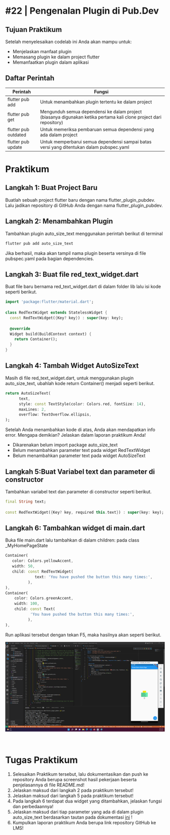 # #22 | Pengenalan Plugin di Pub.Dev

## Tujuan Praktikum

Setelah menyelesaikan codelab ini Anda akan mampu untuk:

* Menjelaskan manfaat plugin
* Memasang plugin ke dalam project flutter
* Memanfaatkan plugin dalam aplikasi

## Daftar Perintah

| Perintah | Fungsi |
| --- | --- | 
| flutter pub add | Untuk menambahkan plugin tertentu ke dalam project | 
| flutter pub get | Mengunduh semua dependensi ke dalam project (biasanya digunakan ketika pertama kali clone project dari repository) | 
| flutter pub outdated | Untuk memeriksa pembaruan semua dependensi yang ada dalam project | 
| flutter pub update | Untuk memperbarui semua dependensi sampai batas versi yang ditentukan dalam pubspec.yaml | 

# Praktikum

## Langkah 1: Buat Project Baru

Buatlah sebuah project flutter baru dengan nama flutter_plugin_pubdev. Lalu jadikan repository di GitHub Anda dengan nama flutter_plugin_pubdev.

## Langkah 2: Menambahkan Plugin

Tambahkan plugin auto_size_text menggunakan perintah berikut di terminal

```bash
flutter pub add auto_size_text
```

Jika berhasil, maka akan tampil nama plugin beserta versinya di file pubspec.yaml pada bagian dependencies.

## Langkah 3: Buat file red_text_widget.dart

Buat file baru bernama red_text_widget.dart di dalam folder lib lalu isi kode seperti berikut.


```dart
import 'package:flutter/material.dart';

class RedTextWidget extends StatelessWidget {
  const RedTextWidget({Key? key}) : super(key: key);

  @override
  Widget build(BuildContext context) {
    return Container();
  }
}
```

## Langkah 4: Tambah Widget AutoSizeText

Masih di file red_text_widget.dart, untuk menggunakan plugin auto_size_text, ubahlah kode return Container() menjadi seperti berikut.

```dart
return AutoSizeText(
      text,
      style: const TextStyle(color: Colors.red, fontSize: 14),
      maxLines: 2,
      overflow: TextOverflow.ellipsis,
);
```

Setelah Anda menambahkan kode di atas, Anda akan mendapatkan info error. Mengapa demikian? Jelaskan dalam laporan praktikum Anda!

* Dikarenakan belum import package auto_size_text
* Belum menambahkan parameter text pada widget RedTextWidget
* Belum menambahkan parameter text pada widget AutoSizeText

## Langkah 5:Buat Variabel text dan parameter di constructor

Tambahkan variabel text dan parameter di constructor seperti berikut.

```dart
final String text;

const RedTextWidget({Key? key, required this.text}) : super(key: key);

```

## Langkah 6: Tambahkan widget di main.dart

Buka file main.dart lalu tambahkan di dalam children: pada class _MyHomePageState

```dart
Container(
   color: Colors.yellowAccent,
   width: 50,
   child: const RedTextWidget(
             text: 'You have pushed the button this many times:',
          ),
),
Container(
    color: Colors.greenAccent,
    width: 100,
    child: const Text(
           'You have pushed the button this many times:',
          ),
),

```

Run aplikasi tersebut dengan tekan F5, maka hasilnya akan seperti berikut.

![Hasil](./images/01.png)

<br>

# Tugas Praktikum

1. Selesaikan Praktikum tersebut, lalu dokumentasikan dan push ke repository Anda berupa screenshot hasil pekerjaan beserta penjelasannya di file README.md!
2. Jelaskan maksud dari langkah 2 pada praktikum tersebut!
3. Jelaskan maksud dari langkah 5 pada praktikum tersebut!
4. Pada langkah 6 terdapat dua widget yang ditambahkan, jelaskan fungsi dan perbedaannya!
5. Jelaskan maksud dari tiap parameter yang ada di dalam plugin auto_size_text berdasarkan tautan pada dokumentasi [ini](https://pub.dev/documentation/auto_size_text/latest/) !
6. Kumpulkan laporan praktikum Anda berupa link repository GitHub ke LMS!


